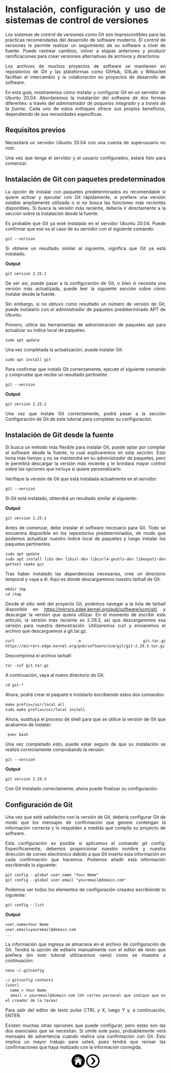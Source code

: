 <div align="justify">

# Instalación, configuración y uso de sistemas de control de versiones

 Los sistemas de control de versiones como Git son imprescindibles para las prácticas recomendadas del desarrollo de software moderno. El control de versiones le permite realizar un seguimiento de su software a nivel de fuente. Puede rastrear cambios, volver a etapas anteriores y producir ramificaciones para crear versiones alternativas de archivos y directorios.

 Los archivos de muchos proyectos de software se mantienen en repositorios de Git y las plataformas como GitHub, GitLab y Bitbucket facilitan el intercambio y la colaboración en proyectos de desarrollo de software.

 En esta guía, mostraremos cómo instalar y configurar Git en un servidor de Ubuntu 20.04. Abordaremos la instalación del software de dos formas diferentes: a través del *administrador de paquetes integrado* y a *través de la fuente*. Cada uno de estos enfoques ofrece sus propios beneficios, dependiendo de sus necesidades específicas.

## Requisitos previos

 Necesitará un servidor Ubuntu 20.04 con una cuenta de superusuario no root.

 Una vez que tenga el servidor y el usuario configurados, estará listo para comenzar.

## Instalación de Git con paquetes predeterminados

 La opción de instalar con paquetes predeterminados es recomendable si quiere activar y ejecutar con Git rápidamente, si prefiere una versión estable ampliamente utilizada o si no busca las funciones más recientes disponibles. Si busca la versión más reciente, debería ir directamente a la sección sobre la instalación desde la fuente.

 Es probable que Git ya esté instalado en el servidor Ubuntu 20.04. Puede confirmar que ese es el caso de su servidor con el siguiente comando:

```
git --version
```

 Si obtiene un resultado similar al siguiente, significa que Git ya está instalado.

__Output__

```
git version 2.25.1
```

 De ser así, puede pasar a la configuración de Git, o bien si necesita una versión más actualizada, puede leer la siguiente sección sobre cómo instalar desde la fuente.

 Sin embargo, si no obtuvo como resultado un número de versión de Git, puede instalarlo con el administrador de paquetes predeterminado APT de Ubuntu.

 Primero, utilice las herramientas de administración de paquetes apt para actualizar su índice local de paquetes.

```
sudo apt update
``` 

 Una vez completada la actualización, puede instalar Git:

```
sudo apt install git
``` 

 Para confirmar que instaló Git correctamente, ejecute el siguiente comando y compruebe que recibe un resultado pertinente.

```
git --version
```

__Output__

```
git version 2.25.1
```

 Una vez que instale Git correctamente, podrá pasar a la sección Configuración de Git de este tutorial para completar su configuración.

## Instalación de Git desde la fuente

 Si busca un método más flexible para instalar Git, puede optar por compilar el software desde la fuente, lo cual explicaremos en esta sección. Esto toma más tiempo y no se mantendrá en su administrador de paquetes, pero le permitirá descargar la versión más reciente y le brindará mayor control sobre las opciones que incluya si quiere personalizarlo.

 Verifique la versión de Git que está instalada actualmente en el servidor:

```
git --version
```

 Si Git está instalado, obtendrá un resultado similar al siguiente:

__Output__

```
git version 2.25.1
```

 Antes de comenzar, debe instalar el software necesario para Git. Todo se encuentra disponible en los repositorios predeterminados, de modo que podemos actualizar nuestro índice local de paquetes y luego instalar los paquetes pertinentes.

```
sudo apt update
sudo apt install libz-dev libssl-dev libcurl4-gnutls-dev libexpat1-dev gettext cmake gcc
``` 

 Tras haber instalado las dependencias necesarias, cree un directorio temporal y vaya a él. Aquí es donde descargaremos nuestro tarball de Git.

```
mkdir tmp
cd /tmp
``` 

 Desde el sitio web del proyecto Git, podemos navegar a la lista de tarball disponible en https://mirrors.edge.kernel.org/pub/software/scm/git/ y descargar la versión que quiera utilizar. En el momento de escribir este artículo, la versión más reciente es 2.29.3, así que descargaremos esa versión para nuestra demostración. Utilizaremos curl y enviaremos el archivo que descarguemos a git.tar.gz.

```
curl -o git.tar.gz https://mirrors.edge.kernel.org/pub/software/scm/git/git-2.29.3.tar.gz
``` 

 Descomprima el archivo tarball:

```
tar -zxf git.tar.gz
``` 

 A continuación, vaya al nuevo directorio de Git:

```
cd git-*
``` 

 Ahora, podrá crear el paquete e instalarlo escribiendo estos dos comandos:

```
make prefix=/usr/local all
sudo make prefix=/usr/local install
``` 

 Ahora, sustituya el proceso de shell para que se utilice la versión de Git que acabamos de instalar:

```
 exec bash
```

 Una vez completado esto, puede estar seguro de que su instalación se realizó correctamente comprobando la versión.

```
git --version
```

__Output__

```
git version 2.29.3
```

 Con Git instalado correctamente, ahora puede finalizar su configuración.

## Configuración de Git

 Una vez que esté satisfecho con la versión de Git, debería configurar Git de modo que los mensajes de confirmación que genere contengan la información correcta y lo respalden a medida que compile su proyecto de software.

 Esta configuración es posible si aplicamos el comando git config. Específicamente, debemos proporcionar nuestro nombre y nuestra dirección de correo electrónico debido a que Git inserta esta información en cada confirmación que hacemos. Podemos añadir esta información escribiendo lo siguiente:

```
git config --global user.name "Your Name"
git config --global user.email "youremail@domain.com"
```

 Podemos ver todos los elementos de configuración creados escribiendo lo siguiente:

```
git config --list
```

__Output__

```
user.name=Your Name
user.email=youremail@domain.com
...
```

 La información que ingresa se almacena en el archivo de configuración de Git. Tendrá la opción de editarlo manualmente con el editor de texto que prefiera (en este tutorial utilizaremos nano) como se muestra a continuación:

```
nano ~/.gitconfig
```

``` 
~/.gitconfig contents
[user]
  name = Your Name
  email = youremail@domain.com (Un correo personal que indique que es el creador de la tarea)
```

 Para salir del editor de texto pulse CTRL y X, luego Y y, a continuación, ENTER.

 Existen muchas otras opciones que puede configurar, pero estas son las dos esenciales que se necesitan. Si omite este paso, probablemente verá mensajes de advertencia cuando realice una confirmación con Git. Esto implica un mayor trabajo para usted, pues tendrá que revisar las confirmaciones que haya realizado con la información corregida.

<div align="center">
    <a href="README.md"><img src="images/home.png" alt="Git Home" style="width:42px;height:42px;"></a>
    <a href="OPERACIONES_ESENCIALES.md"><img src="images/next.png" alt="OPERACIONES ESENCIALES" style="width:42px;height:42px;"> 
</div>

</div>